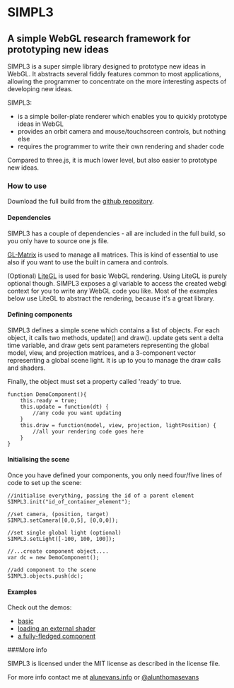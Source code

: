# SIMPL3
## A simple WebGL research framework for prototyping new ideas
SIMPL3 is a super simple library designed to prototype new ideas in WebGL. It abstracts several fiddly features common to most applications, allowing the programmer to concentrate on the more interesting aspects of developing new ideas.

SIMPL3:
* is a simple boiler-plate renderer which enables you to quickly prototype ideas in WebGL 
* provides an orbit camera and mouse/touchscreen controls, but nothing else
* requires the programmer to write their own rendering and shader code

Compared to three.js, it is much lower level, but also easier to prototype new ideas.

### How to use

Download the full build from the [github repository](https://github.com/AlunAlun/SIMPL3/tree/master/build).

#### Dependencies

SIMPL3 has a couple of dependencies - all are included in the full build, so you only have to source one js file.

[GL-Matrix](http://glmatrix.net/) is used to manage all matrices. This is kind of essential to use also if you want to use the built in camera and controls.

(Optional) [LiteGL](http://tamats.com/projects/litegl/) is used for basic WebGL rendering. Using LiteGL is purely optional though. SIMPL3 exposes a gl variable to access the created webgl context for you to write any WebGL code you like. Most of the examples below use LiteGL to abstract the rendering, because it's a great library.

#### Defining components
SIMPL3 defines a simple scene which contains a list of objects. For each object, it calls two methods, update() and draw(). update gets sent a delta time variable, and draw gets sent parameters representing the global model, view, and projection matrices, and a 3-component vector representing a global scene light. It is up to you to manage the draw calls and shaders.

Finally, the object must set a property called 'ready' to true. 
```
function DemoComponent(){
	this.ready = true;
	this.update = function(dt) {
		//any code you want updating 
	}
	this.draw = function(model, view, projection, lightPosition) {
		//all your rendering code goes here
	}
}

```

#### Initialising the scene

Once you have defined your components, you only need four/five lines of code to set up the scene:

```
//initialise everything, passing the id of a parent element
SIMPL3.init("id_of_container_element");

//set camera, (position, target)
SIMPL3.setCamera([0,0,5], [0,0,0]);

//set single global light (optional)
SIMPL3.setLight([-100, 100, 100]);

//...create component object....
var dc = new DemoComponent();

//add component to the scene
SIMPL3.objects.push(dc);

```

#### Examples

Check out the demos: 
* [basic](http://alunevans.info/projects/SIMPL3/demos/basic/)
* [loading an external shader](http://alunevans.info/projects/SIMPL3/demos/external_shaders/)
* [a fully-fledged component](http://alunevans.info/projects/SIMPL3/demos/webmesh/)

###More info

SIMPL3 is licensed under the MIT license as described in the license file.

For more info contact me at [alunevans.info](http://alunevans.info) or [@alunthomasevans](https://twitter.com/alunthomasevans)
